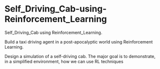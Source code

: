 # Self_Driving_Cab-using-Reinforcement_Learning
Self_Driving_Cab using Reinforcement_Learning.

Build a taxi driving agent in a post-apocalyptic world using Reinforcement Learning.


Design a simulation of a self-driving cab. The major goal is to demonstrate, in a simplified environment,
how we can use RL techniques
